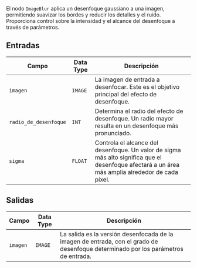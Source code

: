 El nodo `ImageBlur` aplica un desenfoque gaussiano a una imagen, permitiendo suavizar los bordes y reducir los detalles y el ruido. Proporciona control sobre la intensidad y el alcance del desenfoque a través de parámetros.

## Entradas

| Campo          | Data Type | Descripción                                                                   |
|----------------|-------------|-------------------------------------------------------------------------------|
| `imagen`        | `IMAGE`     | La imagen de entrada a desenfocar. Este es el objetivo principal del efecto de desenfoque. |
| `radio_de_desenfoque`  | `INT`       | Determina el radio del efecto de desenfoque. Un radio mayor resulta en un desenfoque más pronunciado. |
| `sigma`        | `FLOAT`     | Controla el alcance del desenfoque. Un valor de sigma más alto significa que el desenfoque afectará a un área más amplia alrededor de cada píxel. |

## Salidas

| Campo | Data Type | Descripción                                                              |
|-------|-------------|--------------------------------------------------------------------------|
| `imagen`| `IMAGE`     | La salida es la versión desenfocada de la imagen de entrada, con el grado de desenfoque determinado por los parámetros de entrada. |
